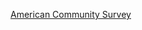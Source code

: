 [American Community Survey](http://factfinder.census.gov/faces/nav/jsf/pages/searchresults.xhtml?refresh=t#)